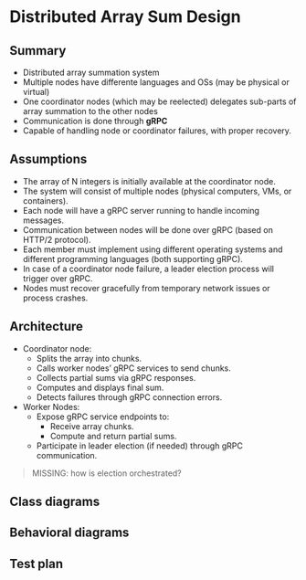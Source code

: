 # Distributed Array Sum Design

## Summary
- Distributed array summation system
- Multiple nodes have differente languages and OSs (may be physical or virtual)
- One coordinator nodes (which may be reelected) delegates sub-parts of array summation to the other nodes
- Communication is done through **gRPC**
- Capable of handling node or coordinator failures, with proper recovery.

## Assumptions
- The array of N integers is initially available at the coordinator node.
- The system will consist of multiple nodes (physical computers, VMs, or containers).
- Each node will have a gRPC server running to handle incoming messages.
- Communication between nodes will be done over gRPC (based on HTTP/2 protocol).
- Each member must implement using different operating systems and different programming languages (both supporting gRPC).
- In case of a coordinator node failure, a leader election process will trigger over gRPC.
- Nodes must recover gracefully from temporary network issues or process crashes.

## Architecture
- Coordinator node:
    - Splits the array into chunks.
    - Calls worker nodes’ gRPC services to send chunks.
    - Collects partial sums via gRPC responses.
    - Computes and displays final sum.
    - Detects failures through gRPC connection errors.
- Worker Nodes:
    - Expose gRPC service endpoints to:
        - Receive array chunks.
        - Compute and return partial sums.
    - Participate in leader election (if needed) through gRPC communication.

> MISSING: how is election orchestrated?

## Class diagrams

## Behavioral diagrams

## Test plan
